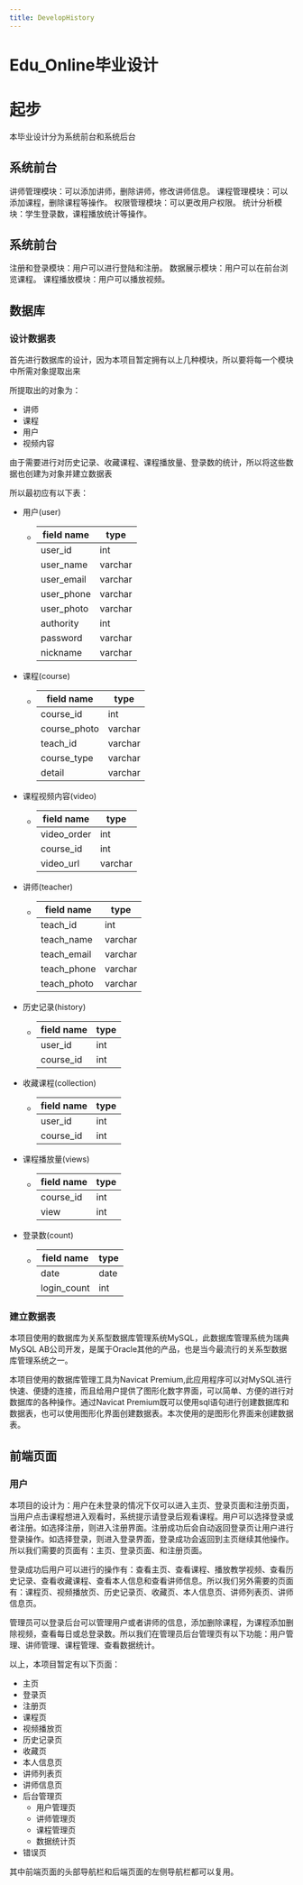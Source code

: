 ```yaml
---
title: DevelopHistory
---
```


# Edu_Online毕业设计

# 起步

本毕业设计分为系统前台和系统后台

## 系统前台

讲师管理模块：可以添加讲师，删除讲师，修改讲师信息。
课程管理模块：可以添加课程，删除课程等操作。
权限管理模块：可以更改用户权限。
统计分析模块：学生登录数，课程播放统计等操作。

## 系统前台

注册和登录模块：用户可以进行登陆和注册。
数据展示模块：用户可以在前台浏览课程。
课程播放模块：用户可以播放视频。



## 数据库

### 设计数据表

首先进行数据库的设计，因为本项目暂定拥有以上几种模块，所以要将每一个模块中所需对象提取出来

所提取出的对象为：

-  讲师
- 课程
- 用户
- 视频内容

由于需要进行对历史记录、收藏课程、课程播放量、登录数的统计，所以将这些数据也创建为对象并建立数据表

所以最初应有以下表：

- 用户(user)

  - | field name | type    |
    | ---------- | ------- |
    | user_id    | int     |
    | user_name  | varchar |
    | user_email | varchar |
    | user_phone | varchar |
    | user_photo | varchar |
    | authority  | int     |
    | password   | varchar |
    | nickname   | varchar |

- 课程(course)

  - | field name   | type    |
    | ------------ | ------- |
    | course_id    | int     |
    | course_photo | varchar |
    | teach_id     | varchar |
    | course_type  | varchar |
    | detail       | varchar |

- 课程视频内容(video)

  - | field name  | type    |
    | ----------- | ------- |
    | video_order | int     |
    | course_id   | int     |
    | video_url   | varchar |

- 讲师(teacher)

  - | field name  | type    |
    | ----------- | ------- |
    | teach_id    | int     |
    | teach_name  | varchar |
    | teach_email | varchar |
    | teach_phone | varchar |
    | teach_photo | varchar |

- 历史记录(history)

  - | field name | type |
    | ---------- | ---- |
    | user_id    | int  |
    | course_id  | int  |

- 收藏课程(collection)

  - | field name | type |
    | ---------- | ---- |
    | user_id    | int  |
    | course_id  | int  |

- 课程播放量(views)

  - | field name | type |
    | ---------- | ---- |
    | course_id  | int  |
    | view       | int  |

- 登录数(count)

  - | field name  | type |
    | ----------- | ---- |
    | date        | date |
    | login_count | int  |

### 建立数据表

本项目使用的数据库为关系型数据库管理系统MySQL，此数据库管理系统为瑞典MySQL AB公司开发，是属于Oracle其他的产品，也是当今最流行的关系型数据库管理系统之一。

本项目使用的数据库管理工具为Navicat Premium,此应用程序可以对MySQL进行快速、便捷的连接，而且给用户提供了图形化数字界面，可以简单、方便的进行对数据库的各种操作。通过Navicat Premium既可以使用sql语句进行创建数据库和数据表，也可以使用图形化界面创建数据表。本次使用的是图形化界面来创建数据表。



## 前端页面

### 用户

本项目的设计为：用户在未登录的情况下仅可以进入主页、登录页面和注册页面，当用户点击课程想进入观看时，系统提示请登录后观看课程。用户可以选择登录或者注册。如选择注册，则进入注册界面。注册成功后会自动返回登录页让用户进行登录操作。如选择登录，则进入登录界面，登录成功会返回到主页继续其他操作。所以我们需要的页面有：主页、登录页面、和注册页面。

登录成功后用户可以进行的操作有：查看主页、查看课程、播放教学视频、查看历史记录、查看收藏课程、查看本人信息和查看讲师信息。所以我们另外需要的页面有：课程页、视频播放页、历史记录页、收藏页、本人信息页、讲师列表页、讲师信息页。

管理员可以登录后台可以管理用户或者讲师的信息，添加删除课程，为课程添加删除视频，查看每日或总登录数。所以我们在管理员后台管理页有以下功能：用户管理、讲师管理、课程管理、查看数据统计。

以上，本项目暂定有以下页面：

- 主页
- 登录页
- 注册页
- 课程页
- 视频播放页
- 历史记录页
- 收藏页
- 本人信息页
- 讲师列表页
- 讲师信息页
- 后台管理页
  - 用户管理页
  - 讲师管理页
  - 课程管理页
  - 数据统计页
- 错误页

其中前端页面的头部导航栏和后端页面的左侧导航栏都可以复用。







